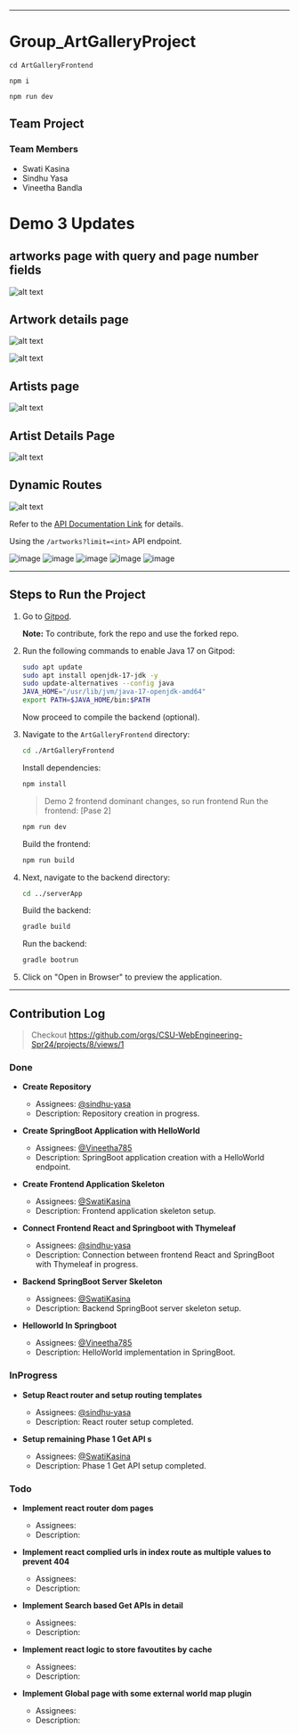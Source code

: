 

---

# Group_ArtGalleryProject

```
cd ArtGalleryFrontend

npm i

npm run dev

```


## Team Project

### Team Members

- Swati Kasina
- Sindhu Yasa
- Vineetha Bandla

# Demo 3 Updates


## artworks page with query and page number fields
![alt text](image-1.png)

## Artwork details page
![alt text](image-2.png)

![alt text](image-3.png)

## Artists page
![alt text](image-4.png)

## Artist Details Page
![alt text](image-5.png)

## Dynamic Routes
![alt text](image-6.png)




Refer to the [API Documentation Link](https://api.artic.edu/docs/#collections) for details.

Using the `/artworks?limit=<int>` API endpoint.

![image](https://github.com/CSU-WebEngineering-Spr24/Group_ArtGalleryProject/assets/150859740/3a745da8-7b94-42e9-8004-f9883e8097fb)
![image](https://github.com/CSU-WebEngineering-Spr24/Group_ArtGalleryProject/assets/150859740/1a3f01e6-47e1-47fe-b55f-607f35f22f7c)
![image](https://github.com/CSU-WebEngineering-Spr24/Group_ArtGalleryProject/assets/150859740/b25954ca-6fb2-4015-ac15-01862dedee11)
![image](https://github.com/CSU-WebEngineering-Spr24/Group_ArtGalleryProject/assets/150859740/7fcaae05-d13b-4fae-9e7b-ba48e3af4cef)
![image](https://github.com/CSU-WebEngineering-Spr24/Group_ArtGalleryProject/assets/150859740/dc9136c4-4ba6-4377-9df1-ad05afddcec3)



---

## Steps to Run the Project

1. Go to [Gitpod](https://gipod.io/#/github.com/CSU-WebEngineering-Spr24/Group_ArtGalleryProject).

   **Note:** To contribute, fork the repo and use the forked repo.

2. Run the following commands to enable Java 17 on Gitpod:

   ```bash
   sudo apt update
   sudo apt install openjdk-17-jdk -y
   sudo update-alternatives --config java
   JAVA_HOME="/usr/lib/jvm/java-17-openjdk-amd64"
   export PATH=$JAVA_HOME/bin:$PATH
   ```

   Now proceed to compile the backend (optional).

3. Navigate to the `ArtGalleryFrontend` directory:

   ```bash
   cd ./ArtGalleryFrontend
   ```

   Install dependencies:

   ```bash
   npm install
   ```

   > Demo 2 frontend dominant changes, so run frontend
   Run the frontend:  [Pase 2]

   ```bash
   npm run dev
   ```

   Build the frontend:

   ```bash
   npm run build
   ```

4. Next, navigate to the backend directory:

   ```bash
   cd ../serverApp
   ```

   Build the backend:

   ```bash
   gradle build
   ```

   Run the backend:

   ```bash
   gradle bootrun
   ```

5. Click on "Open in Browser" to preview the application.

---

## Contribution Log

> Checkout https://github.com/orgs/CSU-WebEngineering-Spr24/projects/8/views/1 

### Done

- **Create Repository**
  - Assignees: [@sindhu-yasa](https://github.com/sindhu-yasa)
  - Description: Repository creation in progress.

- **Create SpringBoot Application with HelloWorld**
  - Assignees: [@Vineetha785](https://github.com/Vineetha785)
  - Description: SpringBoot application creation with a HelloWorld endpoint.

- **Create Frontend Application Skeleton**
  - Assignees: [@SwatiKasina](https://github.com/SwatiKasina)
  - Description: Frontend application skeleton setup.

- **Connect Frontend React and Springboot with Thymeleaf**
  - Assignees: [@sindhu-yasa](https://github.com/SwatiKasina)
  - Description: Connection between frontend React and SpringBoot with Thymeleaf in progress.

- **Backend SpringBoot Server Skeleton**
  - Assignees: [@SwatiKasina](https://github.com/SwatiKasina)
  - Description: Backend SpringBoot server skeleton setup.

- **Helloworld In Springboot**
  - Assignees: [@Vineetha785](https://github.com/SwatiKasina)
  - Description: HelloWorld implementation in SpringBoot.

### InProgress

- **Setup React router and setup routing templates**
  - Assignees: [@sindhu-yasa](https://github.com/sindhu-yasa)
  - Description: React router setup completed.

- **Setup remaining Phase 1 Get API s**
  - Assignees: [@SwatiKasina](https://github.com/SwatiKasina)
  - Description: Phase 1 Get API setup completed.

### Todo

- **Implement react router dom pages**
  - Assignees: 
  - Description: 

- **Implement react complied urls in index route as multiple values to prevent 404**
  - Assignees: 
  - Description:

- **Implement Search based Get APIs in detail**
  - Assignees: 
  - Description: 

- **Implement react logic to store favoutites by cache**
  - Assignees: 
  - Description:

- **Implement Global page with some external world map plugin**
  - Assignees: 
  - Description:
